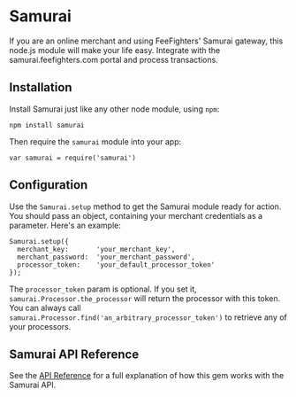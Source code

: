 Samurai
=======

If you are an online merchant and using FeeFighters' Samurai gateway, this node.js module will
make your life easy. Integrate with the samurai.feefighters.com portal and
process transactions.


Installation
------------

Install Samurai just like any other node module, using `npm`:

    npm install samurai

Then require the `samurai` module into your app:

    var samurai = require('samurai')


Configuration
-------------

Use the `Samurai.setup` method to get the Samurai module ready for
action. You should pass an object, containing your merchant credentials
as a parameter. Here's an example:

    Samurai.setup({
      merchant_key:       'your_merchant_key',
      merchant_password:  'your_merchant_password',
      processor_token:    'your_default_processor_token'
    });

The `processor_token` param is optional. If you set it,
`samurai.Processor.the_processor` will return the processor with this token. You
can always call `samurai.Processor.find('an_arbitrary_processor_token')` to
retrieve any of your processors.


Samurai API Reference
---------------------

See the [API Reference](https://samurai.feefighters.com/developers/nodejs/api-reference) for a full explanation of how this gem works with the Samurai API.
